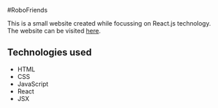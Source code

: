 #RoboFriends

This is a small website created while focussing on React.js technology.<br>
The website can be visited [here](https://vbhatt1.github.io/Robofriends/).

## Technologies used

- HTML
- CSS
- JavaScript
- React
- JSX
